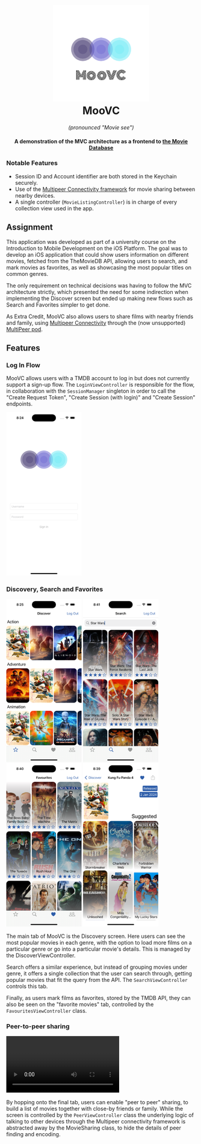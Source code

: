 <h1 align="center">
  <img src="icons/moovc.png" alt="Moo VC" width="256" height="256"/><br>
  MooVC
</h1>

<p align="center"><em>(pronounced "Movie see")</em></p>

<h4 align="center">A demonstration of the MVC architecture as a frontend to <a href="https://www.themoviedb.org/">the Movie Database</a></h4>

### Notable Features

- Session ID and Account identifier are both stored in the Keychain securely.
- Use of the [Multipeer Connectivity
  framework](https://developer.apple.com/documentation/multipeerconnectivity)
  for movie sharing between nearby devices.
- A single controller (`MovieListingController`) is in charge of every
  collection view used in the app.

## Assignment

This application was developed as part of a university course on the
Introduction to Mobile Development on the iOS Platform. The goal was to develop
an iOS application that could show users information on different movies,
fetched from the TheMovieDB API, allowing users to search, and mark movies as
favorites, as well as showcasing the most popular titles on common genres.

The only requirement on technical decisions was having to follow the MVC
architecture strictly, which presented the need for some indirection when
implementing the Discover screen but ended up making new flows such as Search
and Favorites simpler to get done.

As Extra Credit, MooVC also allows users to share films with nearby friends and
family, using [Multipeer
Connectivity](https://developer.apple.com/documentation/multipeerconnectivity)
through the (now unsupported) [MultiPeer
pod](https://github.com/dingwilson/MultiPeer).

## Features

### Log In Flow

MooVC allows users with a TMDB account to log in but does not currently support
a sign-up flow. The `LoginViewController` is responsible for the flow, in
collaboration with the `SessionManager` singleton in order to call the "Create
Request Token", "Create Session (with login)" and "Create Session" endpoints.

<img width="200" src="demo/login.png">

### Discovery, Search and Favorites

<img width="200" src="demo/discover_tab.png">
<img width="200" src="demo/search_tab.png">
<img width="200" src="demo/favourites_tab.png">
<img width="200" src="demo/details_screen.png">

The main tab of MooVC is the Discovery screen. Here users can see the most
popular movies in each genre, with the option to load more films on a particular
genre or go into a particular movie's details. This is managed by the
DiscoverViewController.

Search offers a similar experience, but instead of grouping movies under genre,
it offers a single collection that the user can search through, getting popular
movies that fit the query from the API. The `SearchViewController` controls this
tab.

Finally, as users mark films as favorites, stored by the TMDB API, they can also
be seen on the "favorite movies" tab, controlled by the
`FavouritesViewController` class.

### Peer-to-peer sharing

![A video demo of peer-to-peer sharing](demo/sharing.webm)

By hopping onto the final tab, users can enable "peer to peer" sharing, to build
a list of movies together with close-by friends or family. While the screen is
controlled by the `PeerViewController` class the underlying logic of talking to
other devices through the Multipeer connectivity framework is abstracted away by
the MovieSharing class, to hide the details of peer finding and encoding.
